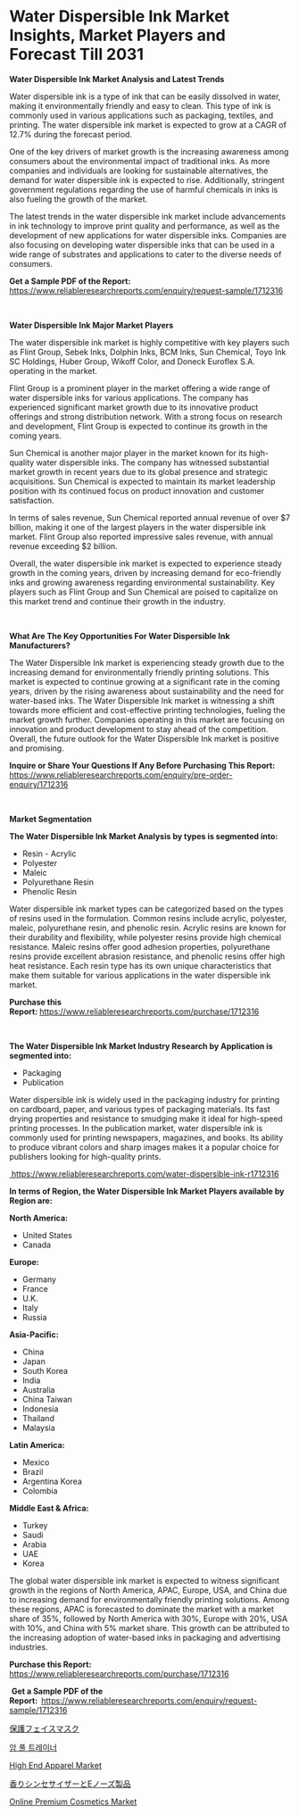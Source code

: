 <p><h1>Water Dispersible Ink Market Insights, Market Players and Forecast Till 2031</h1></p><p><strong>Water Dispersible Ink Market Analysis and Latest Trends</strong></p>
<p><p>Water dispersible ink is a type of ink that can be easily dissolved in water, making it environmentally friendly and easy to clean. This type of ink is commonly used in various applications such as packaging, textiles, and printing. The water dispersible ink market is expected to grow at a CAGR of 12.7% during the forecast period. </p><p>One of the key drivers of market growth is the increasing awareness among consumers about the environmental impact of traditional inks. As more companies and individuals are looking for sustainable alternatives, the demand for water dispersible ink is expected to rise. Additionally, stringent government regulations regarding the use of harmful chemicals in inks is also fueling the growth of the market.</p><p>The latest trends in the water dispersible ink market include advancements in ink technology to improve print quality and performance, as well as the development of new applications for water dispersible inks. Companies are also focusing on developing water dispersible inks that can be used in a wide range of substrates and applications to cater to the diverse needs of consumers.</p></p>
<p><strong>Get a Sample PDF of the Report:&nbsp;</strong> <a href="https://www.reliableresearchreports.com/enquiry/request-sample/1712316">https://www.reliableresearchreports.com/enquiry/request-sample/1712316</a></p>
<p>&nbsp;</p>
<p><strong>Water Dispersible Ink Major Market Players</strong></p>
<p><p>The water dispersible ink market is highly competitive with key players such as Flint Group, Sebek Inks, Dolphin Inks, BCM Inks, Sun Chemical, Toyo Ink SC Holdings, Huber Group, Wikoff Color, and Doneck Euroflex S.A. operating in the market.</p><p>Flint Group is a prominent player in the market offering a wide range of water dispersible inks for various applications. The company has experienced significant market growth due to its innovative product offerings and strong distribution network. With a strong focus on research and development, Flint Group is expected to continue its growth in the coming years.</p><p>Sun Chemical is another major player in the market known for its high-quality water dispersible inks. The company has witnessed substantial market growth in recent years due to its global presence and strategic acquisitions. Sun Chemical is expected to maintain its market leadership position with its continued focus on product innovation and customer satisfaction.</p><p>In terms of sales revenue, Sun Chemical reported annual revenue of over $7 billion, making it one of the largest players in the water dispersible ink market. Flint Group also reported impressive sales revenue, with annual revenue exceeding $2 billion.</p><p>Overall, the water dispersible ink market is expected to experience steady growth in the coming years, driven by increasing demand for eco-friendly inks and growing awareness regarding environmental sustainability. Key players such as Flint Group and Sun Chemical are poised to capitalize on this market trend and continue their growth in the industry.</p></p>
<p>&nbsp;</p>
<p><strong>What Are The Key Opportunities For Water Dispersible Ink Manufacturers?</strong></p>
<p><p>The Water Dispersible Ink market is experiencing steady growth due to the increasing demand for environmentally friendly printing solutions. This market is expected to continue growing at a significant rate in the coming years, driven by the rising awareness about sustainability and the need for water-based inks. The Water Dispersible Ink market is witnessing a shift towards more efficient and cost-effective printing technologies, fueling the market growth further. Companies operating in this market are focusing on innovation and product development to stay ahead of the competition. Overall, the future outlook for the Water Dispersible Ink market is positive and promising.</p></p>
<p><strong>Inquire or Share Your Questions If Any Before Purchasing This Report:</strong> <a href="https://www.reliableresearchreports.com/enquiry/pre-order-enquiry/1712316">https://www.reliableresearchreports.com/enquiry/pre-order-enquiry/1712316</a></p>
<p>&nbsp;</p>
<p><strong>Market Segmentation</strong></p>
<p><strong>The Water Dispersible Ink Market Analysis by types is segmented into:</strong></p>
<p><ul><li>Resin - Acrylic</li><li>Polyester</li><li>Maleic</li><li>Polyurethane Resin</li><li>Phenolic Resin</li></ul></p>
<p><p>Water dispersible ink market types can be categorized based on the types of resins used in the formulation. Common resins include acrylic, polyester, maleic, polyurethane resin, and phenolic resin. Acrylic resins are known for their durability and flexibility, while polyester resins provide high chemical resistance. Maleic resins offer good adhesion properties, polyurethane resins provide excellent abrasion resistance, and phenolic resins offer high heat resistance. Each resin type has its own unique characteristics that make them suitable for various applications in the water dispersible ink market.</p></p>
<p><strong>Purchase this Report:&nbsp;</strong><a href="https://www.reliableresearchreports.com/purchase/1712316">https://www.reliableresearchreports.com/purchase/1712316</a></p>
<p>&nbsp;</p>
<p><strong>The Water Dispersible Ink Market Industry Research by Application is segmented into:</strong></p>
<p><ul><li>Packaging</li><li>Publication</li></ul></p>
<p><p>Water dispersible ink is widely used in the packaging industry for printing on cardboard, paper, and various types of packaging materials. Its fast drying properties and resistance to smudging make it ideal for high-speed printing processes. In the publication market, water dispersible ink is commonly used for printing newspapers, magazines, and books. Its ability to produce vibrant colors and sharp images makes it a popular choice for publishers looking for high-quality prints.</p></p>
<p><a href="https://www.reliableresearchreports.com/water-dispersible-ink-r1712316">&nbsp;https://www.reliableresearchreports.com/water-dispersible-ink-r1712316</a></p>
<p><strong>In terms of Region, the Water Dispersible Ink Market Players available by Region are:</strong></p>
<p>
    <p> <strong> North America: </strong>
        <ul>
            <li>United States</li>
            <li>Canada</li>
        </ul>
        </p> 
    <p> <strong> Europe: </strong>
        <ul>
            <li>Germany</li>
            <li>France</li>
            <li>U.K.</li>
            <li>Italy</li>
            <li>Russia</li>
        </ul>
        </p> 
    <p> <strong> Asia-Pacific: </strong>
        <ul>
            <li>China</li>
            <li>Japan</li>
            <li>South Korea</li>
            <li>India</li>
            <li>Australia</li>
            <li>China Taiwan</li>
            <li>Indonesia</li>
            <li>Thailand</li>
            <li>Malaysia</li>
        </ul>
        </p> 
    <p> <strong> Latin America: </strong>
        <ul>
            <li>Mexico</li>
            <li>Brazil</li>
            <li>Argentina Korea</li>
            <li>Colombia</li>
        </ul>
        </p> 
    <p> <strong> Middle East & Africa: </strong>
        <ul>
            <li>Turkey</li>
            <li>Saudi</li>
            <li>Arabia</li>
            <li>UAE</li>
            <li>Korea</li>
        </ul>
    </p>
    </p>
<p><p>The global water dispersible ink market is expected to witness significant growth in the regions of North America, APAC, Europe, USA, and China due to increasing demand for environmentally friendly printing solutions. Among these regions, APAC is forecasted to dominate the market with a market share of 35%, followed by North America with 30%, Europe with 20%, USA with 10%, and China with 5% market share. This growth can be attributed to the increasing adoption of water-based inks in packaging and advertising industries.</p></p>
<p><strong>Purchase this Report: </strong><a href="https://www.reliableresearchreports.com/purchase/1712316">https://www.reliableresearchreports.com/purchase/1712316</a></p>
<p>&nbsp;<strong>Get a Sample PDF of the Report:&nbsp;&nbsp;</strong><a href="https://www.reliableresearchreports.com/enquiry/request-sample/1712316">https://www.reliableresearchreports.com/enquiry/request-sample/1712316</a></p>
<p><strong></strong></p>
<p><p><a href="https://github.com/laurenreichert/Market-Research-Report-List-2/blob/main/8109097127248.md">保護フェイスマスク</a></p><p><a href="https://github.com/JackieFauhey9089475/Market-Research-Report-List-2/blob/main/3162763110514.md">암 풀 트레이너</a></p><p><a href="https://github.com/FassouRP/Market-Research-Report-List-5/blob/main/high-end-apparel-market.md">High End Apparel Market</a></p><p><a href="https://github.com/RodHoppe07/Market-Research-Report-List-2/blob/main/1818352127249.md">香りシンセサイザーとEノーズ製品</a></p><p><a href="https://github.com/AdrianaPaucek2023/Market-Research-Report-List-1/blob/main/online-premium-cosmetics-market.md">Online Premium Cosmetics Market</a></p></p>